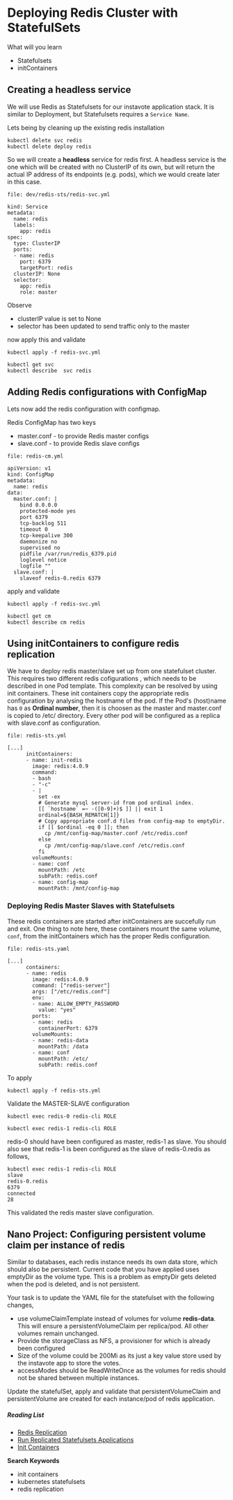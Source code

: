 # Deploying Redis Cluster with StatefulSets

What will you learn  

  * Statefulsets  
  * initContainers


## Creating a headless service

We will use Redis as Statefulsets for our instavote application stack.
It is similar to Deployment, but Statefulsets requires a `Service Name`.

Lets being by cleaning up the existing redis installation

```
kubectl delete svc redis
kubectl delete deploy redis
```

So we will create a **headless** service for redis first. A headless service is the one which will be created with no ClusterIP of its own, but will return the actual IP address of its endpoints (e.g. pods), which we would create later in this case.

`file: dev/redis-sts/redis-svc.yml`

```
kind: Service
metadata:
  name: redis
  labels:
    app: redis
spec:
  type: ClusterIP
  ports:
  - name: redis
    port: 6379
    targetPort: redis
  clusterIP: None
  selector:
    app: redis
    role: master
```

Observe
  * clusterIP value is set to None
  * selector has been updated to send traffic only to the master

now apply this and validate

```
kubectl apply -f redis-svc.yml

kubectl get svc
kubectl describe  svc redis
```



## Adding Redis configurations with ConfigMap

Lets now add the redis configuration with configmap.

Redis ConfigMap has two keys
  * master.conf - to provide  Redis master configs
  * slave.conf - to provide  Redis slave configs

`file: redis-cm.yml`

```
apiVersion: v1
kind: ConfigMap
metadata:
  name: redis
data:
  master.conf: |
    bind 0.0.0.0
    protected-mode yes
    port 6379
    tcp-backlog 511
    timeout 0
    tcp-keepalive 300
    daemonize no
    supervised no
    pidfile /var/run/redis_6379.pid
    loglevel notice
    logfile ""
  slave.conf: |
    slaveof redis-0.redis 6379
```

apply and validate

```
kubectl apply -f redis-svc.yml

kubectl get cm
kubectl describe cm redis
```

## Using initContainers to configure redis replication

We have to deploy redis master/slave set up from one statefulset cluster. This requires two different redis cofigurations , which needs to be described in one Pod template. This complexity can be resolved by using init containers. These init containers copy the appropriate redis configuration by analysing the hostname of the pod. If the Pod's (host)name has `0` as **Ordinal number**, then it is choosen as the master and master.conf is copied to /etc/ directory. Every other  pod will be configured as a replica with  slave.conf as configuration.


`file: redis-sts.yml`

```
[...]
      initContainers:
      - name: init-redis
        image: redis:4.0.9
        command:
        - bash
        - "-c"
        - |
          set -ex
          # Generate mysql server-id from pod ordinal index.
          [[ `hostname` =~ -([0-9]+)$ ]] || exit 1
          ordinal=${BASH_REMATCH[1]}
          # Copy appropriate conf.d files from config-map to emptyDir.
          if [[ $ordinal -eq 0 ]]; then
            cp /mnt/config-map/master.conf /etc/redis.conf
          else
            cp /mnt/config-map/slave.conf /etc/redis.conf
          fi
        volumeMounts:
        - name: conf
          mountPath: /etc
          subPath: redis.conf
        - name: config-map
          mountPath: /mnt/config-map
```

### Deploying Redis Master Slaves with Statefulsets

These redis containers are started after initContainers are succefully run and exit. One thing to note here, these containers mount the same volume, `conf`, from the initContainers which has the proper Redis configuration.

`file: redis-sts.yaml`

```
[...]
      containers:
      - name: redis
        image: redis:4.0.9
        command: ["redis-server"]
        args: ["/etc/redis.conf"]
        env:
        - name: ALLOW_EMPTY_PASSWORD
          value: "yes"
        ports:
        - name: redis
          containerPort: 6379
        volumeMounts:
        - name: redis-data
          mountPath: /data
        - name: conf
          mountPath: /etc/
          subPath: redis.conf
```

To apply

```
kubectl apply -f redis-sts.yml
```

Validate the MASTER-SLAVE configuration

```
kubectl exec redis-0 redis-cli ROLE

kubectl exec redis-1 redis-cli ROLE
```

redis-0 should have been  configured as master, redis-1 as slave.  You should also see that redis-1 is been configured as the slave of redis-0.redis as follows,

```
kubectl exec redis-1 redis-cli ROLE
slave
redis-0.redis
6379
connected
28
```
This validated the redis master slave configuration.

## Nano Project: Configuring persistent volume claim per instance of redis

Similar to databases, each redis instance needs its own data store, which should also be persistent. Current code that you have applied uses emptyDir as the volume type. This is a problem as emptyDir gets deleted when the pod is deleted, and is not persistent.    

Your task is to update the YAML file for the statefulset  with the following changes,

  * use volumeClaimTemplate instead of volumes for volume **redis-data**. This will ensure a persistentVolumeClaim per replica/pod. All other volumes remain unchanged.
  * Provide the storageClass as NFS, a provisioner for which is already been configured
  * Size of the volume could be 200Mi as its just a key value store used by the instavote app to store the votes.
  * accessModes should be ReadWriteOnce as the volumes for redis should not be shared between multiple instances.

Update the statefulSet, apply and validate that persistentVolumeClaim and persistentVolume are created for each instance/pod of redis application.

##### Reading List

* [Redis Replication](https://redis.io/topics/replication)
* [Run Replicated Statefulsets Applications](https://kubernetes.io/docs/tasks/run-application/run-replicated-stateful-application/)
* [Init Containers](https://kubernetes.io/docs/concepts/workloads/pods/init-containers/)



**Search Keywords**

  * init containers
  * kubernetes statefulsets
  * redis replication
